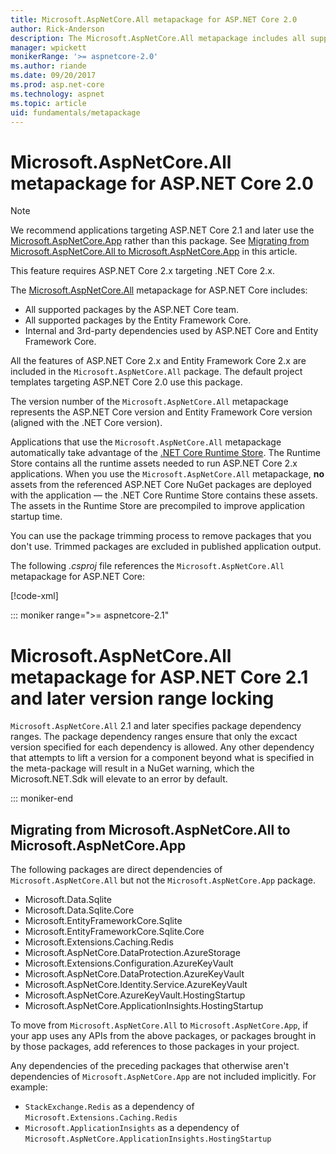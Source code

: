 ```yaml
---
title: Microsoft.AspNetCore.All metapackage for ASP.NET Core 2.0
author: Rick-Anderson
description: The Microsoft.AspNetCore.All metapackage includes all supported ASP.NET Core and Entity Framework Core packages, along with their dependencies.
manager: wpickett
monikerRange: '>= aspnetcore-2.0'
ms.author: riande
ms.date: 09/20/2017
ms.prod: asp.net-core
ms.technology: aspnet
ms.topic: article
uid: fundamentals/metapackage
---
```


# Microsoft.AspNetCore.All metapackage for ASP.NET Core 2.0

> [!NOTE]
> We recommend applications targeting ASP.NET Core 2.1 and later use the [Microsoft.AspNetCore.App](xref:fundamentals/metapackage-all) rather than this package. See [Migrating from Microsoft.AspNetCore.All to Microsoft.AspNetCore.App](#migrate) in this article.

This feature requires ASP.NET Core 2.x targeting .NET Core 2.x.

The [Microsoft.AspNetCore.All](https://www.nuget.org/packages/Microsoft.AspNetCore.All) metapackage for ASP.NET Core includes:

* All supported packages by the ASP.NET Core team.
* All supported packages by the Entity Framework Core. 
* Internal and 3rd-party dependencies used by ASP.NET Core and Entity Framework Core. 

All the features of ASP.NET Core 2.x and Entity Framework Core 2.x are included in the `Microsoft.AspNetCore.All` package. The default project templates targeting ASP.NET Core 2.0 use this package.

The version number of the `Microsoft.AspNetCore.All` metapackage represents the ASP.NET Core version and Entity Framework Core version (aligned with the .NET Core version).

Applications that use the `Microsoft.AspNetCore.All` metapackage automatically take advantage of the [.NET Core Runtime Store](https://docs.microsoft.com/dotnet/core/deploying/runtime-store). The Runtime Store contains all the runtime assets needed to run ASP.NET Core 2.x applications. When you use the `Microsoft.AspNetCore.All` metapackage, **no** assets from the referenced ASP.NET Core NuGet packages are deployed with the application &mdash; the .NET Core Runtime Store contains these assets. The assets in the Runtime Store are precompiled to improve application startup time.

You can use the package trimming process to remove packages that you don't use. Trimmed packages are excluded in published application output.

The following *.csproj* file references the `Microsoft.AspNetCore.All` metapackage for ASP.NET Core:

[!code-xml[](../mvc/views/view-compilation/sample/MvcRazorCompileOnPublish2.csproj?highlight=9)]

::: moniker range=">= aspnetcore-2.1"
# Microsoft.AspNetCore.All metapackage for ASP.NET Core 2.1 and later version range locking

`Microsoft.AspNetCore.All` 2.1 and later specifies package dependency ranges. The package dependency ranges ensure that only the excact version specified for each dependency is allowed. Any other dependency that attempts to lift a version for a component beyond what is specified in the meta-package will result in a NuGet warning, which the Microsoft.NET.Sdk will elevate to an error by default. 

::: moniker-end


<a name="migrate"></a>
## Migrating from Microsoft.AspNetCore.All to Microsoft.AspNetCore.App

The following packages are direct dependencies of `Microsoft.AspNetCore.All` but not the `Microsoft.AspNetCore.App` package. 

* Microsoft.Data.Sqlite
* Microsoft.Data.Sqlite.Core
* Microsoft.EntityFrameworkCore.Sqlite
* Microsoft.EntityFrameworkCore.Sqlite.Core
* Microsoft.Extensions.Caching.Redis
* Microsoft.AspNetCore.DataProtection.AzureStorage
* Microsoft.Extensions.Configuration.AzureKeyVault
* Microsoft.AspNetCore.DataProtection.AzureKeyVault
* Microsoft.AspNetCore.Identity.Service.AzureKeyVault
* Microsoft.AspNetCore.AzureKeyVault.HostingStartup
* Microsoft.AspNetCore.ApplicationInsights.HostingStartup

To move from `Microsoft.AspNetCore.All` to `Microsoft.AspNetCore.App`, if your app uses any APIs from the above packages, or packages brought in by those packages, add references to those packages in your project.

Any dependencies of the preceding packages that otherwise aren't dependencies of `Microsoft.AspNetCore.App` are not included implicitly. For example:

* `StackExchange.Redis` as a dependency of `Microsoft.Extensions.Caching.Redis`
* `Microsoft.ApplicationInsights` as a dependency of `Microsoft.AspNetCore.ApplicationInsights.HostingStartup`